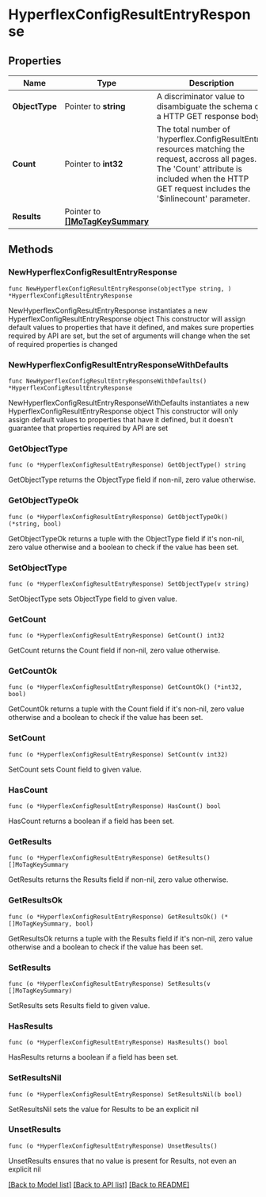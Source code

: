 # HyperflexConfigResultEntryResponse

## Properties

Name | Type | Description | Notes
------------ | ------------- | ------------- | -------------
**ObjectType** | Pointer to **string** | A discriminator value to disambiguate the schema of a HTTP GET response body. | 
**Count** | Pointer to **int32** | The total number of &#39;hyperflex.ConfigResultEntry&#39; resources matching the request, accross all pages. The &#39;Count&#39; attribute is included when the HTTP GET request includes the &#39;$inlinecount&#39; parameter. | [optional] 
**Results** | Pointer to [**[]MoTagKeySummary**](MoTagKeySummary.md) |  | [optional] 

## Methods

### NewHyperflexConfigResultEntryResponse

`func NewHyperflexConfigResultEntryResponse(objectType string, ) *HyperflexConfigResultEntryResponse`

NewHyperflexConfigResultEntryResponse instantiates a new HyperflexConfigResultEntryResponse object
This constructor will assign default values to properties that have it defined,
and makes sure properties required by API are set, but the set of arguments
will change when the set of required properties is changed

### NewHyperflexConfigResultEntryResponseWithDefaults

`func NewHyperflexConfigResultEntryResponseWithDefaults() *HyperflexConfigResultEntryResponse`

NewHyperflexConfigResultEntryResponseWithDefaults instantiates a new HyperflexConfigResultEntryResponse object
This constructor will only assign default values to properties that have it defined,
but it doesn't guarantee that properties required by API are set

### GetObjectType

`func (o *HyperflexConfigResultEntryResponse) GetObjectType() string`

GetObjectType returns the ObjectType field if non-nil, zero value otherwise.

### GetObjectTypeOk

`func (o *HyperflexConfigResultEntryResponse) GetObjectTypeOk() (*string, bool)`

GetObjectTypeOk returns a tuple with the ObjectType field if it's non-nil, zero value otherwise
and a boolean to check if the value has been set.

### SetObjectType

`func (o *HyperflexConfigResultEntryResponse) SetObjectType(v string)`

SetObjectType sets ObjectType field to given value.


### GetCount

`func (o *HyperflexConfigResultEntryResponse) GetCount() int32`

GetCount returns the Count field if non-nil, zero value otherwise.

### GetCountOk

`func (o *HyperflexConfigResultEntryResponse) GetCountOk() (*int32, bool)`

GetCountOk returns a tuple with the Count field if it's non-nil, zero value otherwise
and a boolean to check if the value has been set.

### SetCount

`func (o *HyperflexConfigResultEntryResponse) SetCount(v int32)`

SetCount sets Count field to given value.

### HasCount

`func (o *HyperflexConfigResultEntryResponse) HasCount() bool`

HasCount returns a boolean if a field has been set.

### GetResults

`func (o *HyperflexConfigResultEntryResponse) GetResults() []MoTagKeySummary`

GetResults returns the Results field if non-nil, zero value otherwise.

### GetResultsOk

`func (o *HyperflexConfigResultEntryResponse) GetResultsOk() (*[]MoTagKeySummary, bool)`

GetResultsOk returns a tuple with the Results field if it's non-nil, zero value otherwise
and a boolean to check if the value has been set.

### SetResults

`func (o *HyperflexConfigResultEntryResponse) SetResults(v []MoTagKeySummary)`

SetResults sets Results field to given value.

### HasResults

`func (o *HyperflexConfigResultEntryResponse) HasResults() bool`

HasResults returns a boolean if a field has been set.

### SetResultsNil

`func (o *HyperflexConfigResultEntryResponse) SetResultsNil(b bool)`

 SetResultsNil sets the value for Results to be an explicit nil

### UnsetResults
`func (o *HyperflexConfigResultEntryResponse) UnsetResults()`

UnsetResults ensures that no value is present for Results, not even an explicit nil

[[Back to Model list]](../README.md#documentation-for-models) [[Back to API list]](../README.md#documentation-for-api-endpoints) [[Back to README]](../README.md)


